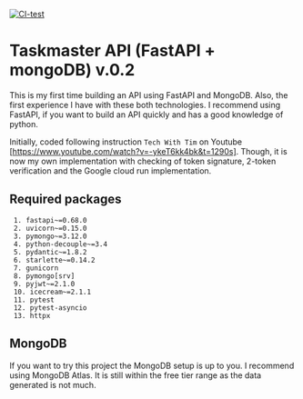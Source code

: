 [![CI-test](https://github.com/yugaWicaksono/taskmaster_fastapi/actions/workflows/test-build.yml/badge.svg)](https://github.com/yugaWicaksono/taskmaster_fastapi/actions/workflows/test-build.yml)

# Taskmaster API (FastAPI + mongoDB) v.0.2

This is my first time building an API using FastAPI and MongoDB. Also, the first experience I have with these both
technologies. I recommend using FastAPI, if you want to build an API quickly and has a good knowledge of python.

Initially, coded following instruction `Tech With Tim` on Youtube
[https://www.youtube.com/watch?v=-ykeT6kk4bk&t=1290s]. Though, it is now my own implementation with checking of token
signature, 2-token verification and the Google cloud run implementation.

## Required packages

     1. fastapi~=0.68.0
     2. uvicorn~=0.15.0
     3. pymongo~=3.12.0
     4. python-decouple~=3.4
     5. pydantic~=1.8.2
     6. starlette~=0.14.2
     7. gunicorn
     8. pymongo[srv]
     9. pyjwt~=2.1.0
     10. icecream~=2.1.1
     11. pytest
     12. pytest-asyncio
     13. httpx

## MongoDB

If you want to try this project the MongoDB setup is up to you. I recommend using MongoDB Atlas. It is still within the
free tier range as the data generated is not much.




